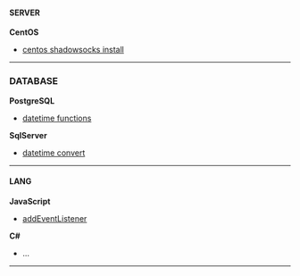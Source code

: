 
#### SERVER

**CentOS**
+ [centos shadowsocks install](https://github.com/lozye/lozye.github.io/blob/master/doc/centosshadowsockslibev.sh)


---
### DATABASE

**PostgreSQL**
+ [datetime functions](https://www.postgresql.org/docs/9.3/functions-datetime.html)

**SqlServer**
+ [datetime convert](doc/sqlserverconvert)


---
#### LANG

**JavaScript**
+ [addEventListener](doc/jsevent)

**C#**
+ ...
---
